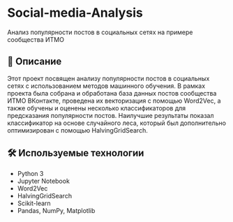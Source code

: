 # Social-media-Analysis

Анализ популярности постов в социальных сетях на примере сообщества ИТМО

## 📁 Описание

Этот проект посвящен анализу популярности постов в социальных сетях с использованием методов машинного обучения. В рамках проекта была собрана и обработана база данных постов сообщества ИТМО ВКонтакте, проведена их векторизация с помощью Word2Vec, а также обучены и оценены несколько классификаторов для предсказания популярности постов. Наилучшие результаты показал классификатор на основе случайного леса, который был дополнительно оптимизирован с помощью HalvingGridSearch.

## 🛠️ Используемые технологии

- Python 3
- Jupyter Notebook
- Word2Vec
- HalvingGridSearch
- Scikit-learn
- Pandas, NumPy, Matplotlib
